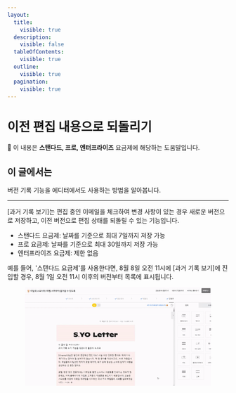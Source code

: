 ```yaml
---
layout:
  title:
    visible: true
  description:
    visible: false
  tableOfContents:
    visible: true
  outline:
    visible: true
  pagination:
    visible: true
---
```


# 이전 편집 내용으로 되돌리기

💬 이 내용은 **스탠다드, 프로, 엔터프라이즈** 요금제에 해당하는 도움말입니다.

## 이 글에서는

버전 기록 기능을 에디터에서도 사용하는 방법을 알아봅니다.

***

\[과거 기록 보기]는 편집 중인 이메일을 체크하여 변경 사항이 있는 경우 새로운 버전으로 저장하고, 이전 버전으로 편집 상태를 되돌릴 수 있는 기능입니다.

* 스탠다드 요금제: 날짜를 기준으로 최대 7일까지 저장 가능
* 프로 요금제: 날짜를 기준으로 최대 30일까지 저장 가능
* 엔터프라이즈 요금제: 제한 없음

예를 들어, '스탠다드 요금제'를 사용한다면, 8월 8일 오전 11시에 \[과거 기록 보기]에 진입할 경우, 8월 1일 오전 11시 이후의 버전부터 목록에 표시됩니다.&#x20;

<figure><img src="../../.gitbook/assets/과거기록보기_날짜.gif" alt=""><figcaption></figcaption></figure>
